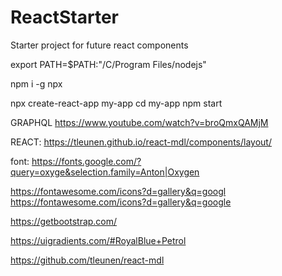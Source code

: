 # ReactStarter
Starter project for future react components


export PATH=$PATH:"/C/Program Files/nodejs"

npm i -g npx

npx create-react-app my-app
cd my-app
npm start

GRAPHQL
https://www.youtube.com/watch?v=broQmxQAMjM

REACT:
https://tleunen.github.io/react-mdl/components/layout/


font:
https://fonts.google.com/?query=oxyge&selection.family=Anton|Oxygen

https://fontawesome.com/icons?d=gallery&q=googl
https://fontawesome.com/icons?d=gallery&q=google


https://getbootstrap.com/

https://uigradients.com/#RoyalBlue+Petrol

https://github.com/tleunen/react-mdl